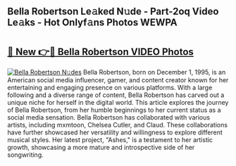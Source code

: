 ## Bella Robertson Le𝚊ked N𝚞de - Part-2oq Video Le𝚊ks - Hot Onlyf𝚊ns Photos WEWPA

# <h2><a href="http://ab2982.deff.icu/?id=Bella+Robertson">🔗 New 👉🔴 Bella Robertson VIDEO Photos</a></h2>

[![Bella Robertson N𝚞des](https://i.imgur.com/rIISA9y.gif)](http://ab2982.deff.icu/?id=Bella+Robertson)
Bella Robertson, born on December 1, 1995, is an American social media influencer, gamer, and content creator known for her entertaining and engaging presence on various platforms. With a large following and a diverse range of content, Bella Robertson has carved out a unique niche for herself in the digital world. This article explores the journey of Bella Robertson, from her humble beginnings to her current status as a social media sensation. Bella Robertson has collaborated with various artists, including mxmtoon, Chelsea Cutler, and Claud. These collaborations have further showcased her versatility and willingness to explore different musical styles. Her latest project, "Ashes," is a testament to her artistic growth, showcasing a more mature and introspective side of her songwriting.
